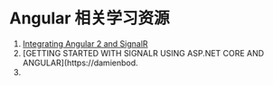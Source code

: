 # Angular 相关学习资源

1. [Integrating Angular 2 and SignalR](https://blog.sstorie.com/integrating-angular2-and-signalr-part-1/)
2. [GETTING STARTED WITH SIGNALR USING ASP.NET CORE AND ANGULAR](https://damienbod.
3.  